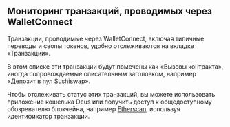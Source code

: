 ## Мониторинг транзакций, проводимых через WalletConnect

Транзакции, проводимые через WalletConnect, включая типичные переводы и свопы токенов, удобно отслеживаются на вкладке «Транзакции».

В этом списке эти транзакции будут помечены как «Вызовы контракта», иногда сопровождаемые описательным заголовком, например «Депозит в пул Sushiswap».

Чтобы отслеживать статус этих транзакций, вы можете использовать приложение кошелька Deus или получить доступ к общедоступному обозревателю блокчейна, например [Etherscan](https://etherscan.io), используя идентификатор транзакции.